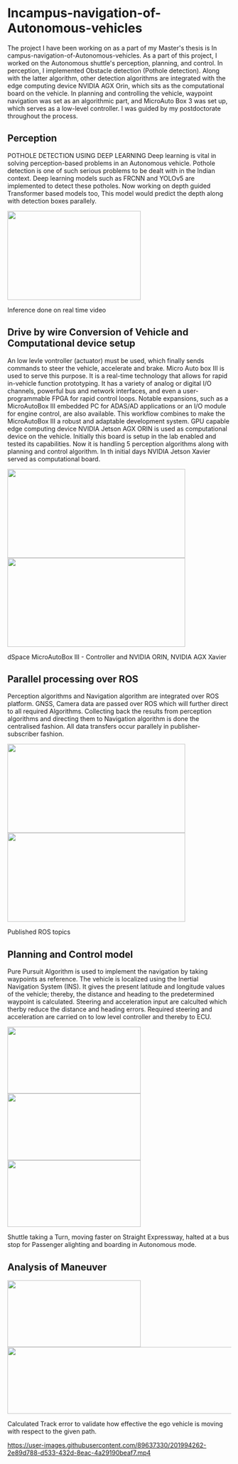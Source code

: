 # Incampus-navigation-of-Autonomous-vehicles

The project I have been working on as a part of my Master's thesis is In campus-navigation-of-Autonomous-vehicles. As a part of this project, I worked on the Autonomous shuttle's perception, planning, and control. In perception, I implemented Obstacle detection (Pothole detection). Along with the latter algorithm, other detection algorithms are integrated with the edge computing device NVIDIA AGX Orin, which sits as the computational board on the vehicle. In planning and controlling the vehicle, waypoint navigation was set as an algorithmic part, and MicroAuto Box 3 was set up, which serves as a low-level controller. I was guided by my postdoctorate throughout the process.


## Perception

POTHOLE DETECTION USING DEEP LEARNING
Deep learning is vital in solving perception-based problems in an Autonomous vehicle. Pothole detection is one of such serious problems to be dealt with in the Indian context. Deep learning models such as FRCNN and YOLOv5 are implemented to detect these potholes.
Now working on depth guided Transformer based models too, This model would predict the depth along with detection boxes parallely.

<img src="https://user-images.githubusercontent.com/89637330/200289420-66fcf64d-38d8-4aec-9306-10b764494cd7.png" width="300" height="200" />

Inference done on real time video

## Drive by wire Conversion of Vehicle and Computational device setup

An low levle vontroller (actuator) must be used, which finally sends commands to steer the vehicle, accelerate and brake. Micro Auto box III is
used to serve this purpose. It is a real-time technology that allows for rapid in-vehicle function prototyping. It has a variety of analog or digital I/O
channels, powerful bus and network interfaces, and even a user-programmable FPGA for rapid control loops. Notable expansions, such as a MicroAutoBox III embedded PC for ADAS/AD applications or an I/O module for engine control, are also available. This workflow combines to make the MicroAutoBox III a robust and adaptable development system.
GPU capable edge computing device NVIDIA Jetson AGX ORIN is used as computational device on the vehicle. Initially this board is setup in the lab enabled and tested its capabilities. Now it is handling 5 perception algorithms along with planning and control algorithm. In th initial days NVIDIA Jetson Xavier served as computational board. 

<img src="https://user-images.githubusercontent.com/89637330/200299994-f9552b24-55f9-4ae8-9bfb-625bf141869b.png" width="400" height="200" /> <img src="https://user-images.githubusercontent.com/89637330/200301811-decaf050-f21a-40a7-8fa8-1af65723913e.png" width="400" height="200" /> 


dSpace MicroAutoBox III - Controller and NVIDIA ORIN, NVIDIA AGX Xavier


## Parallel processing over ROS

Perception algorithms and Navigation algorithm are integrated over ROS platform. GNSS, Camera data are passed over ROS which will further direct to all required Algorithms. Collecting back the results from perception algorithms and directing them to Navigation algorithm is done the centralised fashion. All data transfers occur parallely in publisher-subscriber fashion.

<img src="https://user-images.githubusercontent.com/89637330/200306955-0306da85-6485-40da-96b2-8dcd20f055a7.png" width="400" height="200" /> <img src= "https://user-images.githubusercontent.com/89637330/200307257-2a8de613-78c0-4e45-9839-022c9e5909d4.png" width="400" height="200" />

Published ROS topics

## Planning and Control model

Pure Pursuit Algorithm is used to implement the navigation by taking waypoints as reference. The vehicle is localized using the Inertial Navigation System (INS). It gives the present latitude and longitude values of the vehicle; thereby, the distance and heading to the predetermined waypoint is calculated. Steering and acceleration input are calculted which therby reduce the distance and heading errors. Required steering and acceleration are carried on to low level controller and thereby to ECU.

<img src="https://user-images.githubusercontent.com/89637330/200308990-b52affc7-b362-46e2-83da-05e65053b7df.png" width="300" height="150" /> <img src="https://user-images.githubusercontent.com/89637330/200309010-417e7c30-0785-497c-a77f-ce20ea86c1bb.png" width="300" height="150" /> <img src="https://user-images.githubusercontent.com/89637330/200309027-cbf33aab-b467-4dc8-94b7-980180fdbbe9.png" width="300" height="150" />

Shuttle taking a Turn, moving faster on Straight Expressway, halted at a bus stop for Passenger alighting and boarding in Autonomous mode.

## Analysis of Maneuver
<img src="https://user-images.githubusercontent.com/89637330/200312122-1d71e769-31ea-43d4-9584-26b4516c162d.png" width="300" height="150" /> <img src="https://user-images.githubusercontent.com/89637330/200312144-4a93b7dc-d1cb-4f94-98d4-5af1a101d683.png" width="600" height="150" />

Calculated Track error to validate how effective the ego vehicle is moving with respect to the given path.



https://user-images.githubusercontent.com/89637330/201994262-2e89d788-d533-432d-8eac-4a29190beaf7.mp4


